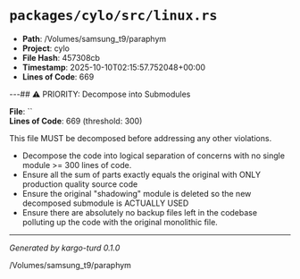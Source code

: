 # `packages/cylo/src/linux.rs`

- **Path**: /Volumes/samsung_t9/paraphym
- **Project**: cylo
- **File Hash**: 457308cb  
- **Timestamp**: 2025-10-10T02:15:57.752048+00:00  
- **Lines of Code**: 669

---## ⚠️ PRIORITY: Decompose into Submodules

**File**: ``  
**Lines of Code**: 669 (threshold: 300)

This file MUST be decomposed before addressing any other violations.

- Decompose the code into logical separation of concerns with no single module >= 300 lines of code. 
- Ensure all the sum of parts exactly equals the original with ONLY production quality source code
- Ensure the original "shadowing" module is deleted so the new decomposed submodule is ACTUALLY USED
- Ensure there are absolutely no backup files left in the codebase polluting up the code with the original monolithic file.

------

*Generated by kargo-turd 0.1.0*

/Volumes/samsung_t9/paraphym